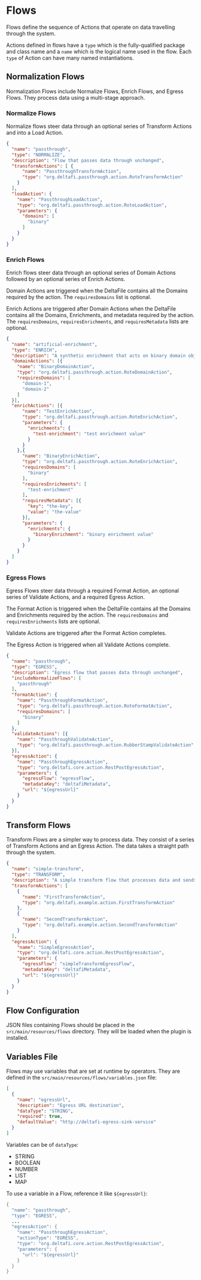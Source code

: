 # Flows

Flows define the sequence of Actions that operate on data travelling through the system.

Actions defined in flows have a `type` which is the fully-qualified package and class name and a `name` which is the
logical name used in the flow. Each `type` of Action can have many named instantiations.

## Normalization Flows

Normalization Flows include Normalize Flows, Enrich Flows, and Egress Flows. They process data using a multi-stage approach. 

### Normalize Flows

Normalize flows steer data through an optional series of Transform Actions and into a Load Action.

```json
{
  "name": "passthrough",
  "type": "NORMALIZE",
  "description": "Flow that passes data through unchanged",
  "transformActions": [ {
      "name": "PassthroughTransformAction",
      "type": "org.deltafi.passthrough.action.RoteTransformAction"
    }
  ],
  "loadAction": {
    "name": "PassthroughLoadAction",
    "type": "org.deltafi.passthrough.action.RoteLoadAction",
    "parameters": {
      "domains": [
        "binary"
      ]
    }
  }
}
```

### Enrich Flows

Enrich flows steer data through an optional series of Domain Actions followed by an optional series of Enrich Actions.

Domain Actions are triggered when the DeltaFile contains all the Domains required by the action. The `requiresDomains`
list is optional.

Enrich Actions are triggered after Domain Actions when the DeltaFile contains all the Domains, Enrichments, and
metadata required by the action. The `requiresDomains`, `requiresEnrichments`, and `requiresMetadata` lists are
optional.

```json
{
  "name": "artificial-enrichment",
  "type": "ENRICH",
  "description": "A synthetic enrichment that acts on binary domain objects",
  "domainActions": [{
    "name": "BinaryDomainAction",
    "type": "org.deltafi.passthrough.action.RoteDomainAction",
    "requiresDomains": [
      "domain-1",
      "domain-2"
    ]
  }],
  "enrichActions": [{
      "name": "TestEnrichAction",
      "type": "org.deltafi.passthrough.action.RoteEnrichAction",
      "parameters": {
        "enrichments": {
          "test-enrichment": "test enrichment value"
        }
      }
    },{
      "name": "BinaryEnrichAction",
      "type": "org.deltafi.passthrough.action.RoteEnrichAction",
      "requiresDomains": [
        "binary"
      ],
      "requiresEnrichments": [
        "test-enrichment"
      ],
      "requiresMetadata": [{
        "key": "the-key",
        "value": "the-value"
      }],
      "parameters": {
        "enrichments": {
          "binaryEnrichment": "binary enrichment value"
        }
      }
    }
  ]
}
```

### Egress Flows

Egress Flows steer data through a required Format Action, an optional series of Validate Actions, and a required Egress
Action.

The Format Action is triggered when the DeltaFile contains all the Domains and Enrichments required by the action. The
`requiresDomains` and `requiresEnrichments` lists are optional.

Validate Actions are triggered after the Format Action completes.

The Egress Action is triggered when all Validate Actions complete.

```json
{
  "name": "passthrough",
  "type": "EGRESS",
  "description": "Egress flow that passes data through unchanged",
  "includeNormalizeFlows": [
    "passthrough"
  ],
  "formatAction": {
    "name": "PassthroughFormatAction",
    "type": "org.deltafi.passthrough.action.RoteFormatAction",
    "requiresDomains": [
      "binary"
    ]
  },
  "validateActions": [{
    "name": "PassthroughValidateAction",
    "type": "org.deltafi.passthrough.action.RubberStampValidateAction"
  }],
  "egressAction": {
    "name": "PassthroughEgressAction",
    "type": "org.deltafi.core.action.RestPostEgressAction",
    "parameters": {
      "egressFlow": "egressFlow",
      "metadataKey": "deltafiMetadata",
      "url": "${egressUrl}"
    }
  }
}
```

## Transform Flows

Transform Flows are a simpler way to process data. They consist of a series of Transform Actions and an Egress Action.
The data takes a straight path through the system.

```json
{
  "name": "simple-transform",
  "type": "TRANSFORM",
  "description": "A simple transform flow that processes data and sends it out using REST",
  "transformActions": [
    {
      "name": "FirstTransformAction",
      "type": "org.deltafi.example.action.FirstTransformAction"
    },
    {
      "name": "SecondTransformAction",
      "type": "org.deltafi.example.action.SecondTransformAction"
    }
  ],
  "egressAction": {
    "name": "SimpleEgressAction",
    "type": "org.deltafi.core.action.RestPostEgressAction",
    "parameters": {
      "egressFlow": "simpleTransformEgressFlow",
      "metadataKey": "deltafiMetadata",
      "url": "${egressUrl}"
    }
  }
}
```

## Flow Configuration

JSON files containing Flows should be placed in the `src/main/resources/flows` directory. They will be loaded when the
plugin is installed.

## Variables File

Flows may use variables that are set at runtime by operators. They are defined in the
`src/main/resources/flows/variables.json` file:

```json
[
  {
    "name": "egressUrl",
    "description": "Egress URL destination",
    "dataType": "STRING",
    "required": true,
    "defaultValue": "http://deltafi-egress-sink-service"
  }
]
```

Variables can be of `dataType`:
* STRING
* BOOLEAN
* NUMBER
* LIST
* MAP

To use a variable in a Flow, reference it like `${egressUrl}`:

```java
{
  "name": "passthrough",
  "type": "EGRESS",
  ...
  "egressAction": {
    "name": "PassthroughEgressAction",
    "actionType": "EGRESS",
    "type": "org.deltafi.core.action.RestPostEgressAction",
    "parameters": {
      "url": "${egressUrl}"
    }
  }
}
```
